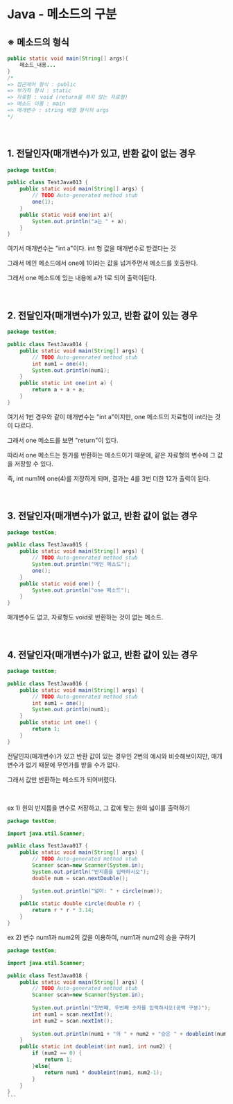 # Java - 메소드의 구분

## ※ 메소드의 형식

```Java
public static void main(String[] args){
    메소드_내용...
}
/*
=> 접근제어 형식 : public
=> 부가적 형식 : static
=> 자료형 : void (return을 하지 않는 자료형)
=> 메소드 이름 : main
=> 매개변수 : string 배열 형식의 args
*/
```

<br/>

## 1. 전달인자(매개변수)가 있고, 반환 값이 없는 경우

```Java
package testCom;

public class TestJava013 {
	public static void main(String[] args) {
		// TODO Auto-generated method stub
		one(1);
	}
	public static void one(int a){
		System.out.println("a는 " + a);
	}
}
```

여기서 매개변수는 "int a"이다. int 형 값을 매개변수로 받겠다는 것

그래서 메인 메소드에서 one에 1이라는 값을 넘겨주면서 메소드를 호출한다.

그래서 one 메소드에 있는 내용에 a가 1로 되어 출력이된다.

<br/>

## 2. 전달인자(매개변수)가 있고, 반환 값이 있는 경우

```Java
package testCom;

public class TestJava014 {
	public static void main(String[] args) {
		// TODO Auto-generated method stub
		int num1 = one(4); 
		System.out.println(num1); 
	}
	public static int one(int a) {
		return a + a + a;
	}
}
```

여기서 1번 경우와 같이 매개변수는 "int a"이지만, one 메소드의 자료형이 int라는 것이 다르다.

그래서 one 메소드를 보면 "return"이 있다.

따라서 one 메소드는 뭔가를 반환하는 메소드이기 때문에, 같은 자료형의 변수에 그 값을 저장할 수 있다.

즉, int num1에 one(4)를 저장하게 되며, 결과는 4를 3번 더한 12가 출력이 된다.

<br/>

## 3. 전달인자(매개변수)가 없고, 반환 값이 없는 경우

```Java
package testCom;

public class TestJava015 {
	public static void main(String[] args) {
		// TODO Auto-generated method stub
		System.out.println("메인 메소드");
		one();
	}
	public static void one() {
		System.out.println("one 메소드");
	}
}
```

매개변수도 없고, 자료형도 void로 반환하는 것이 없는 메소드.

<br/>

## 4. 전달인자(매개변수)가 없고, 반환 값이 있는 경우

```Java
package testCom;

public class TestJava016 {
	public static void main(String[] args) {
		// TODO Auto-generated method stub
		int num1 = one();
		System.out.println(num1);
	}
	public static int one() {
		return 1;
	}
}
```

전달인자(매개변수)가 있고 반환 값이 있는 경우인 2번의 예시와 비슷해보이지만, 매개변수가 없기 때문에 무언가를 받을 수가 없다.

그래서 값만 반환하는 메소드가 되어버렸다.

​

ex 1) 원의 반지름을 변수로 저장하고, 그 값에 맞는 원의 넓이를 출력하기

```Java
package testCom;

import java.util.Scanner;

public class TestJava017 {
	public static void main(String[] args) {
		// TODO Auto-generated method stub
		Scanner scan=new Scanner(System.in);
		System.out.println("반지름을 입력하시오");
		double num = scan.nextDouble();

		System.out.println("넓이: " + circle(num));
	}
	public static double circle(double r) {
		return r * r * 3.14;
	}
}
```

ex 2) 변수 num1과 num2의 값을 이용하여, num1과 num2의 승을 구하기

```Java
package testCom;

import java.util.Scanner;

public class TestJava018 {
	public static void main(String[] args) {
		// TODO Auto-generated method stub
		Scanner scan=new Scanner(System.in);
		
		System.out.println("첫번쨰, 두번째 숫자를 입력하시오(공백 구분)");
		int num1 = scan.nextInt();
		int num2 = scan.nextInt();
		
		System.out.println(num1 + "의 " + num2 + "승은 " + doubleint(num1, num2));
	}
	public static int doubleint(int num1, int num2) {
		if (num2 == 0) {
			return 1;
		}else{
			return num1 * doubleint(num1, num2-1);
		}	
	}
}
​```